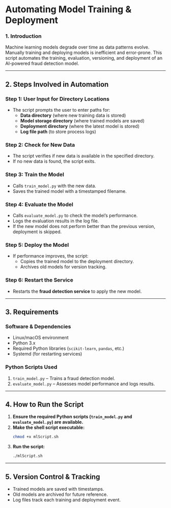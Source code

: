 # **Automating Model Training & Deployment**  
### **1. Introduction**  
Machine learning models degrade over time as data patterns evolve. Manually training and deploying models is inefficient and error-prone. This script automates the training, evaluation, versioning, and deployment of an AI-powered fraud detection model.

---

## **2. Steps Involved in Automation**  

### **Step 1: User Input for Directory Locations**  
- The script prompts the user to enter paths for:  
  - **Data directory** (where new training data is stored)  
  - **Model storage directory** (where trained models are saved)  
  - **Deployment directory** (where the latest model is stored)  
  - **Log file path** (to store process logs)  

### **Step 2: Check for New Data**  
- The script verifies if new data is available in the specified directory.  
- If no new data is found, the script exits.  

### **Step 3: Train the Model**  
- Calls `train_model.py` with the new data.  
- Saves the trained model with a timestamped filename.  

### **Step 4: Evaluate the Model**  
- Calls `evaluate_model.py` to check the model’s performance.  
- Logs the evaluation results in the log file.  
- If the new model does not perform better than the previous version, deployment is skipped.  

### **Step 5: Deploy the Model**  
- If performance improves, the script:  
  - Copies the trained model to the deployment directory.  
  - Archives old models for version tracking.  

### **Step 6: Restart the Service**  
- Restarts the **fraud detection service** to apply the new model.  

---

## **3. Requirements**  
### **Software & Dependencies**  
- Linux/macOS environment  
- Python 3.x  
- Required Python libraries (`scikit-learn`, `pandas`, etc.)  
- Systemd (for restarting services)  

### **Python Scripts Used**  
1. `train_model.py` – Trains a fraud detection model.  
2. `evaluate_model.py` – Assesses model performance and logs results.  

---

## **4. How to Run the Script**  
1. **Ensure the required Python scripts (`train_model.py` and `evaluate_model.py`) are available.**  
2. **Make the shell script executable:**  
   ```bash
   chmod +x mlScript.sh
   ```  
3. **Run the script:**  
   ```bash
   ./mlScript.sh
   ```  

---

## **5. Version Control & Tracking**  
- Trained models are saved with timestamps.  
- Old models are archived for future reference.  
- Log files track each training and deployment event.  

